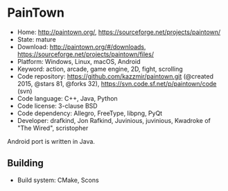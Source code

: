 # PainTown

- Home: http://paintown.org/, https://sourceforge.net/projects/paintown/
- State: mature
- Download: http://paintown.org/#/downloads, https://sourceforge.net/projects/paintown/files/
- Platform: Windows, Linux, macOS, Android
- Keyword: action, arcade, game engine, 2D, fight, scrolling
- Code repository: https://github.com/kazzmir/paintown.git (@created 2015, @stars 81, @forks 32), https://svn.code.sf.net/p/paintown/code (svn)
- Code language: C++, Java, Python
- Code license: 3-clause BSD
- Code dependency: Allegro, FreeType, libpng, PyQt
- Developer: drafkind, Jon Rafkind, Juvinious, juvinious, Kwadroke of "The Wired", scristopher

Android port is written in Java.

## Building

- Build system: CMake, Scons
